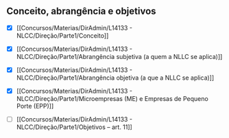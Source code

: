 ## Conceito, abrangência e objetivos


- [x] [[Concursos/Materias/DirAdmin/L14133 - NLCC/Direção/Parte1/Conceito]]


- [x] [[Concursos/Materias/DirAdmin/L14133 - NLCC/Direção/Parte1/Abrangência subjetiva (a quem a NLLC se aplica)]]



- [x] [[Concursos/Materias/DirAdmin/L14133 - NLCC/Direção/Parte1/Abrangência objetiva (a que a NLLC se aplica)]]


- [x] [[Concursos/Materias/DirAdmin/L14133 - NLCC/Direção/Parte1/Microempresas (ME) e Empresas de Pequeno Porte (EPP)]]



- [ ] [[Concursos/Materias/DirAdmin/L14133 - NLCC/Direção/Parte1/Objetivos – art. 11]]